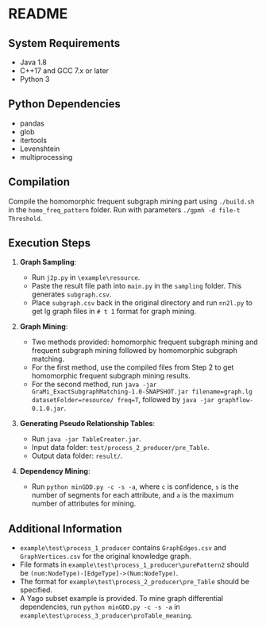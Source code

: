 

# README

## System Requirements
- Java 1.8
- C++17 and GCC 7.x or later
- Python 3

## Python Dependencies
- pandas
- glob
- itertools
- Levenshtein
- multiprocessing

## Compilation
Compile the homomorphic frequent subgraph mining part using `./build.sh` in the `homo_freq_pattern` folder. Run with parameters `./gpmh -d file-t Threshold`.

## Execution Steps
1. **Graph Sampling**: 
   - Run `j2p.py` in `\example\resource`.
   - Paste the result file path into `main.py` in the `sampling` folder. This generates `subgraph.csv`.
   - Place `subgraph.csv` back in the original directory and run `nn2l.py` to get lg graph files in `# t 1` format for graph mining.

2. **Graph Mining**: 
   - Two methods provided: homomorphic frequent subgraph mining and frequent subgraph mining followed by homomorphic subgraph matching.
   - For the first method, use the compiled files from Step 2 to get homomorphic frequent subgraph mining results.
   - For the second method, run `java -jar GraMi_ExactSubgraphMatching-1.0-SNAPSHOT.jar filename=graph.lg datasetFolder=resource/ freq=T`, followed by `java -jar graphflow-0.1.0.jar`.

3. **Generating Pseudo Relationship Tables**: 
   - Run `java -jar TableCreater.jar`.
   - Input data folder: `test/process_2_producer/pre_Table`.
   - Output data folder: `result/`.

4. **Dependency Mining**: 
   - Run `python minGDD.py -c -s -a`, where `c` is confidence, `s` is the number of segments for each attribute, and `a` is the maximum number of attributes for mining.

## Additional Information
- `example\test\process_1_producer` contains `GraphEdges.csv` and `GraphVertices.csv` for the original knowledge graph.
- File formats in `example\test\process_1_producer\purePattern2` should be `(num:NodeType)-[EdgeType]->(Num:NodeType)`.
- The format for `example\test\process_2_producer\pre_Table` should be specified.
- A Yago subset example is provided. To mine graph differential dependencies, run `python minGDD.py -c -s -a` in `example\test\process_3_producer\proTable_meaning`.
```

 
 

